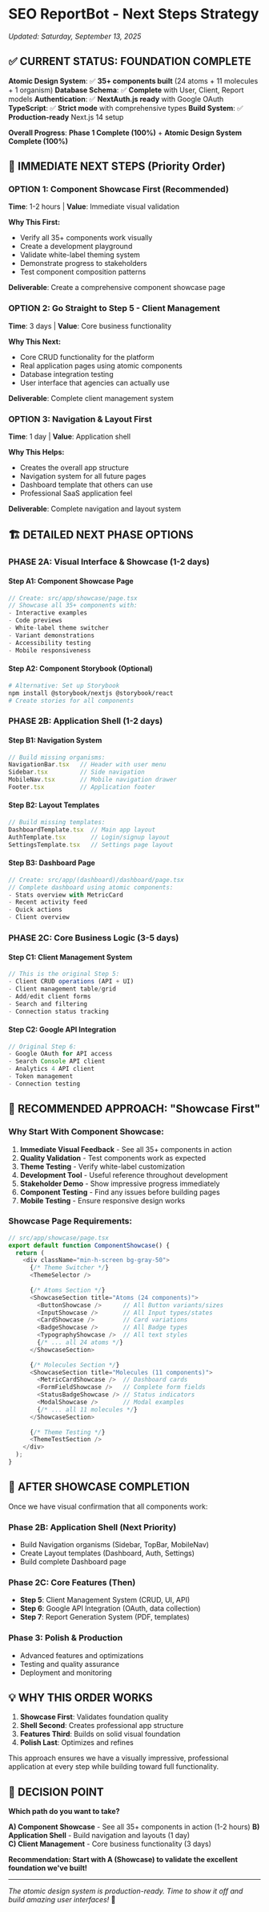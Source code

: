 # SEO ReportBot - Next Steps Strategy
*Updated: Saturday, September 13, 2025*

## ✅ CURRENT STATUS: FOUNDATION COMPLETE

**Atomic Design System**: ✅ **35+ components built** (24 atoms + 11 molecules + 1 organism)
**Database Schema**: ✅ **Complete** with User, Client, Report models
**Authentication**: ✅ **NextAuth.js ready** with Google OAuth
**TypeScript**: ✅ **Strict mode** with comprehensive types
**Build System**: ✅ **Production-ready** Next.js 14 setup

**Overall Progress**: **Phase 1 Complete (100%)** + **Atomic Design System Complete (100%)**

## 🎯 IMMEDIATE NEXT STEPS (Priority Order)

### **OPTION 1: Component Showcase First (Recommended)**
**Time**: 1-2 hours | **Value**: Immediate visual validation

**Why This First:**
- Verify all 35+ components work visually  
- Create a development playground
- Validate white-label theming system
- Demonstrate progress to stakeholders
- Test component composition patterns

**Deliverable**: Create a comprehensive component showcase page

### **OPTION 2: Go Straight to Step 5 - Client Management**
**Time**: 3 days | **Value**: Core business functionality

**Why This Next:**
- Core CRUD functionality for the platform
- Real application pages using atomic components
- Database integration testing
- User interface that agencies can actually use

**Deliverable**: Complete client management system

### **OPTION 3: Navigation & Layout First**
**Time**: 1 day | **Value**: Application shell

**Why This Helps:**
- Creates the overall app structure
- Navigation system for all future pages
- Dashboard template that others can use
- Professional SaaS application feel

**Deliverable**: Complete navigation and layout system

## 🏗️ DETAILED NEXT PHASE OPTIONS

### **PHASE 2A: Visual Interface & Showcase (1-2 days)**

#### **Step A1: Component Showcase Page** 
```typescript
// Create: src/app/showcase/page.tsx
// Showcase all 35+ components with:
- Interactive examples
- Code previews  
- White-label theme switcher
- Variant demonstrations
- Accessibility testing
- Mobile responsiveness
```

#### **Step A2: Component Storybook (Optional)**
```bash
# Alternative: Set up Storybook
npm install @storybook/nextjs @storybook/react
# Create stories for all components
```

### **PHASE 2B: Application Shell (1-2 days)**

#### **Step B1: Navigation System**
```typescript
// Build missing organisms:
NavigationBar.tsx   // Header with user menu
Sidebar.tsx         // Side navigation  
MobileNav.tsx       // Mobile navigation drawer
Footer.tsx          // Application footer
```

#### **Step B2: Layout Templates**
```typescript
// Build missing templates:
DashboardTemplate.tsx  // Main app layout
AuthTemplate.tsx       // Login/signup layout
SettingsTemplate.tsx   // Settings page layout
```

#### **Step B3: Dashboard Page**
```typescript
// Create: src/app/(dashboard)/dashboard/page.tsx
// Complete dashboard using atomic components:
- Stats overview with MetricCard
- Recent activity feed
- Quick actions
- Client overview
```

### **PHASE 2C: Core Business Logic (3-5 days)**

#### **Step C1: Client Management System**
```typescript
// This is the original Step 5:
- Client CRUD operations (API + UI)
- Client management table/grid
- Add/edit client forms
- Search and filtering
- Connection status tracking
```

#### **Step C2: Google API Integration**
```typescript
// Original Step 6:
- Google OAuth for API access
- Search Console API client
- Analytics 4 API client
- Token management
- Connection testing
```

## 🎯 RECOMMENDED APPROACH: **"Showcase First"**

### **Why Start With Component Showcase:**

1. **Immediate Visual Feedback** - See all 35+ components in action
2. **Quality Validation** - Test components work as expected
3. **Theme Testing** - Verify white-label customization
4. **Development Tool** - Useful reference throughout development
5. **Stakeholder Demo** - Show impressive progress immediately
6. **Component Testing** - Find any issues before building pages
7. **Mobile Testing** - Ensure responsive design works

### **Showcase Page Requirements:**
```typescript
// src/app/showcase/page.tsx
export default function ComponentShowcase() {
  return (
    <div className="min-h-screen bg-gray-50">
      {/* Theme Switcher */}
      <ThemeSelector />
      
      {/* Atoms Section */}
      <ShowcaseSection title="Atoms (24 components)">
        <ButtonShowcase />      // All Button variants/sizes
        <InputShowcase />       // All Input types/states  
        <CardShowcase />        // Card variations
        <BadgeShowcase />       // All Badge types
        <TypographyShowcase />  // All text styles
        {/* ... all 24 atoms */}
      </ShowcaseSection>
      
      {/* Molecules Section */}
      <ShowcaseSection title="Molecules (11 components)">
        <MetricCardShowcase />  // Dashboard cards
        <FormFieldShowcase />   // Complete form fields
        <StatusBadgeShowcase /> // Status indicators
        <ModalShowcase />       // Modal examples
        {/* ... all 11 molecules */}
      </ShowcaseSection>
      
      {/* Theme Testing */}
      <ThemeTestSection />
    </div>
  );
}
```

## 🚀 AFTER SHOWCASE COMPLETION

Once we have visual confirmation that all components work:

### **Phase 2B: Application Shell (Next Priority)**
- Build Navigation organisms (Sidebar, TopBar, MobileNav)
- Create Layout templates (Dashboard, Auth, Settings)  
- Build complete Dashboard page

### **Phase 2C: Core Features (Then)**
- **Step 5**: Client Management System (CRUD, UI, API)
- **Step 6**: Google API Integration (OAuth, data collection)
- **Step 7**: Report Generation System (PDF, templates)

### **Phase 3: Polish & Production**
- Advanced features and optimizations
- Testing and quality assurance
- Deployment and monitoring

## 💡 WHY THIS ORDER WORKS

1. **Showcase First**: Validates foundation quality
2. **Shell Second**: Creates professional app structure  
3. **Features Third**: Builds on solid visual foundation
4. **Polish Last**: Optimizes and refines

This approach ensures we have a visually impressive, professional application at every step while building toward full functionality.

## 🎯 DECISION POINT

**Which path do you want to take?**

**A) Component Showcase** - See all 35+ components in action (1-2 hours)
**B) Application Shell** - Build navigation and layouts (1 day)  
**C) Client Management** - Core business functionality (3 days)

**Recommendation: Start with A (Showcase) to validate the excellent foundation we've built!**

---
*The atomic design system is production-ready. Time to show it off and build amazing user interfaces!* 🎉
